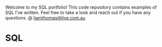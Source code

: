 Welcome to my SQL portfolio! This code repository contains examples of SQL I've written. Feel free to take a look and reach out if you have any questions.
@ liamthomas@live.com.au
# SQL
